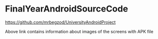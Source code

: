 # FinalYearAndroidSourceCode
https://github.com/mrbegzod/UniversityAndroidProject

Above link contains information about images of the screens with APK file
